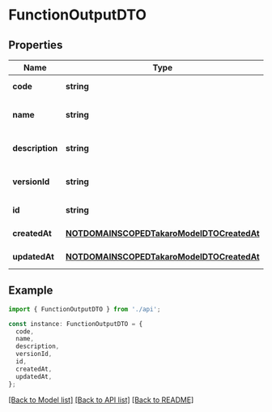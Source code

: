 # FunctionOutputDTO

## Properties

| Name            | Type                                                                                    | Description | Notes                             |
| --------------- | --------------------------------------------------------------------------------------- | ----------- | --------------------------------- |
| **code**        | **string**                                                                              |             | [default to undefined]            |
| **name**        | **string**                                                                              |             | [optional] [default to undefined] |
| **description** | **string**                                                                              |             | [optional] [default to undefined] |
| **versionId**   | **string**                                                                              |             | [optional] [default to undefined] |
| **id**          | **string**                                                                              |             | [default to undefined]            |
| **createdAt**   | [**NOTDOMAINSCOPEDTakaroModelDTOCreatedAt**](NOTDOMAINSCOPEDTakaroModelDTOCreatedAt.md) |             | [default to undefined]            |
| **updatedAt**   | [**NOTDOMAINSCOPEDTakaroModelDTOCreatedAt**](NOTDOMAINSCOPEDTakaroModelDTOCreatedAt.md) |             | [default to undefined]            |

## Example

```typescript
import { FunctionOutputDTO } from './api';

const instance: FunctionOutputDTO = {
  code,
  name,
  description,
  versionId,
  id,
  createdAt,
  updatedAt,
};
```

[[Back to Model list]](../README.md#documentation-for-models) [[Back to API list]](../README.md#documentation-for-api-endpoints) [[Back to README]](../README.md)
